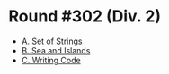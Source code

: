 # Round #302 (Div. 2)

* [A. Set of Strings][]
* [B. Sea and Islands][]
* [C. Writing Code][]

[A. Set of Strings]:  http://codeforces.com/contest/544/problem/A
[B. Sea and Islands]: http://codeforces.com/contest/544/problem/B
[C. Writing Code]:    http://codeforces.com/contest/544/problem/C
